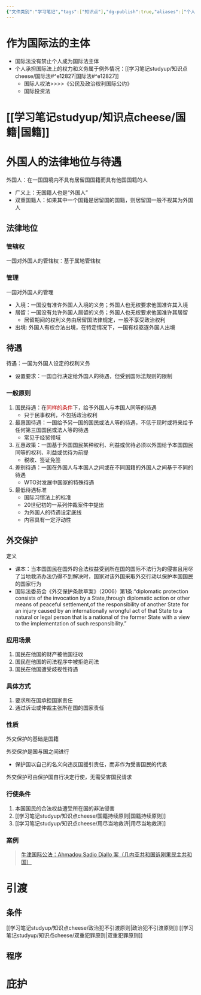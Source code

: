 ```yaml
---
{"文件类别":"学习笔记","tags":["知识点"],"dg-publish":true,"aliases":["个人"],"permalink":"/学习笔记studyup/知识点cheese/国际法上的个人/","dgPassFrontmatter":true,"created":"2024-10-22T10:26:49.425+08:00","updated":"2024-10-22T11:56:53.053+08:00"}
---
```


# 作为国际法的主体
- 国际法没有禁止个人成为国际法主体
- 个人承担国际法上的权力和义务属于例外情况：[[学习笔记studyup/知识点cheese/国际法#^e12827\|国际法#^e12827]]
	- 国际人权法>>>>《公民及政治权利国际公约》
	- 国际投资法
# [[学习笔记studyup/知识点cheese/国籍\|国籍]]
# 外国人的法律地位与待遇
外国人：在一国国境内不具有居留国国籍而具有他国国籍的人
- 广义上：无国籍人也是“外国人”
- 双重国籍人：如果其中一个国籍是居留国的国籍，则居留国一般不视其为外国人
## 法律地位
### 管辖权
一国对外国人的管辖权：基于属地管辖权
### 管理
一国对外国人的管理
- 入境：一国没有准许外国人入境的义务；外国人也无权要求他国准许其入境
- 居留：一国没有允许外国人居留的义务；外国人也无权要求他国准许其居留
	- 居留期间的权利义务由居留国法律规定，一般不享受政治权利
- 出境: 外国人有权合法出境，在特定情况下，一国有权驱逐外国人出境
## 待遇
待遇：一国为外国人设定的权利义务
- 设置要求：一国自行决定给外国人的待遇，但受到国际法规则的限制
### 一般原则
1. 国民待遇：在<font color="#c00000">同样的条件</font>下，给予外国人与本国人同等的待遇
	- 只于民事权利，不包括政治权利
2. 最惠国待遇：一国给予另一国的国民或法人等的待遇，不低于现时或将来给予任何第三国国民或法人等的待遇
	- 常见于经贸领域
3. 互惠政策：一国基于外国国民某种权利、利益或优待必须以外国给予本国国民同等的权利、利益或优待为前提
	- 税收、签证免签
4. 差别待遇：一国在外国人与本国人之间或在不同国籍的外国人之间基于不同的待遇
	- WTO对发展中国家的特殊待遇
5. 最低待遇标准
	- 国际习惯法上的标准
	- 20世纪初的一系列仲裁案件中提出
	- 为外国人的待遇设定底线
	- 内容具有一定浮动性
## 外交保护
定义
- 课本：当本国国民在国外的合法权益受到所在国的国际不法行为的侵害且用尽了当地救济办法仍得不到解决时，国家对该外国采取外交行动以保护本国国民的国家行为
- 国际法委员会《外交保护条款草案》（2006）第1条:“diplomatic protection consists of the invocation by a State,through diplomatic action or other means of peaceful settlement,of the responsibility of another State for an injury caused by an internationally wrongful act of that State to a natural or legal person that is a national of the former State with a view to the implementation of such responsibility.”
### 应用场景
1. 国民在他国的财产被他国征收
2. 国民在他国的司法程序中被拒绝司法
3. 国民在他国遭受歧视性待遇
### 具体方式
1. 要求所在国承担国家责任
2. 通过诉讼或仲裁主张所在国的国家责任
### 性质
外交保护的基础是国籍

外交保护是国与国之间进行
- 保护国以自己的名义向违反国援引责任，而非作为受害国民的代表

外交保护可由保护国自行决定行使，无需受害国民请求
### 行使条件
1. 本国国民的合法权益遭受所在国的非法侵害
2. [[学习笔记studyup/知识点cheese/国籍持续原则\|国籍持续原则]]
3. [[学习笔记studyup/知识点cheese/用尽当地救济\|用尽当地救济]]
### 案例
>[牛津国际公法：Ahmadou Sadio Diallo 案（几内亚共和国诉刚果民主共和国）](https://opil.ouplaw.com/display/10.1093/law:epil/9780199231690/law-9780199231690-e87)
# 引渡
## 条件
[[学习笔记studyup/知识点cheese/政治犯不引渡原则\|政治犯不引渡原则]]
[[学习笔记studyup/知识点cheese/双重犯罪原则\|双重犯罪原则]]
## 程序
# 庇护
